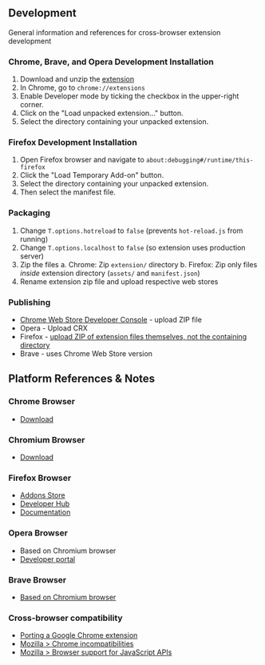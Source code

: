 



## Development

General information and references for cross-browser extension development


### Chrome, Brave, and Opera Development Installation

1. Download and unzip the [extension](https://github.com/omprojects/tally-extension/archive/master.zip)
2. In Chrome, go to `chrome://extensions`
3. Enable Developer mode by ticking the checkbox in the upper-right corner.
4. Click on the "Load unpacked extension..." button.
5. Select the directory containing your unpacked extension.


### Firefox Development Installation

1. Open Firefox browser and navigate to `about:debugging#/runtime/this-firefox`
2. Click the "Load Temporary Add-on" button.
3. Select the directory containing your unpacked extension.
4. Then select the manifest file.


### Packaging

1. Change `T.options.hotreload` to `false` (prevents `hot-reload.js` from running)
2. Change `T.options.localhost` to `false` (so extension uses production server)
3. Zip the files
    a. Chrome: Zip `extension/` directory
    b. Firefox: Zip only files *inside* extension directory (`assets/` and `manifest.json`)
4. Rename extension zip file and upload respective web stores



### Publishing

* [Chrome Web Store Developer Console](https://chrome.google.com/u/1/webstore/devconsole) - upload ZIP file
* Opera - Upload CRX
* Firefox - [upload ZIP of extension files themselves, not the containing directory](https://mzl.la/2r2McKv)
* Brave - uses Chrome Web Store version


## Platform References & Notes



### Chrome Browser

* [Download](https://www.google.com/chrome/)


### Chromium Browser

* [Download](https://www.chromium.org/getting-involved/download-chromium)



### Firefox Browser

* [Addons Store](https://addons.mozilla.org/en-US/firefox/)
* [Developer Hub](https://addons.mozilla.org/en-US/developers/)
* [Documentation](https://extensionworkshop.com/)


### Opera Browser

* Based on Chromium browser
* [Developer portal](https://addons.opera.com/developer/)


### Brave Browser

* [Based on Chromium browser](https://support.brave.com/hc/en-us/articles/360017909112-How-can-I-add-extensions-to-Brave- )



### Cross-browser compatibility

* [Porting a Google Chrome extension](https://developer.mozilla.org/en-US/docs/Mozilla/Add-ons/WebExtensions/Porting_a_Google_Chrome_extension)
* [Mozilla > Chrome incompatibilities](https://developer.mozilla.org/en-US/docs/Mozilla/Add-ons/WebExtensions/Chrome_incompatibilities)
* [Mozilla > Browser support for JavaScript APIs](https://developer.mozilla.org/en-US/docs/Mozilla/Add-ons/WebExtensions/Browser_support_for_JavaScript_APIs)
